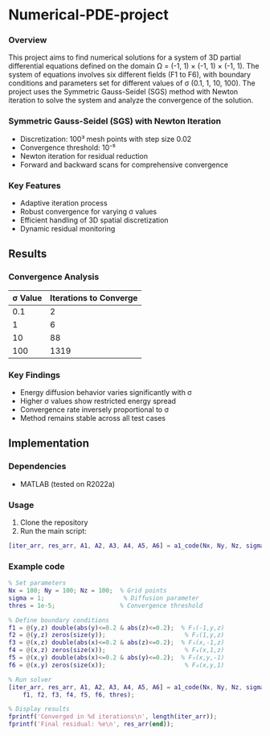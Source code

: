 # Numerical-PDE-project

### Overview

This project aims to find numerical solutions for a system of 3D partial differential equations defined on the domain Ω = (-1, 1) × (-1, 1) × (-1, 1). The system of equations involves six different fields (F1 to F6), with boundary conditions and parameters set for different values of σ (0.1, 1, 10, 100). The project uses the Symmetric Gauss-Seidel (SGS) method with Newton iteration to solve the system and analyze the convergence of the solution.

### Symmetric Gauss-Seidel (SGS) with Newton Iteration
- Discretization: 100³ mesh points with step size 0.02
- Convergence threshold: 10⁻⁵
- Newton iteration for residual reduction
- Forward and backward scans for comprehensive convergence

### Key Features
- Adaptive iteration process
- Robust convergence for varying σ values
- Efficient handling of 3D spatial discretization
- Dynamic residual monitoring

## Results
### Convergence Analysis
| σ Value | Iterations to Converge |
|---------|----------------------|
| 0.1     | 2                    |
| 1       | 6                    |
| 10      | 88                   |
| 100     | 1319                 |

### Key Findings
- Energy diffusion behavior varies significantly with σ
- Higher σ values show restricted energy spread
- Convergence rate inversely proportional to σ
- Method remains stable across all test cases

## Implementation
### Dependencies
- MATLAB (tested on R2022a)

### Usage
1. Clone the repository
2. Run the main script:
```matlab
[iter_arr, res_arr, A1, A2, A3, A4, A5, A6] = a1_code(Nx, Ny, Nz, sigma, f1, f2, f3, f4, f5, f6, thres)
```

### Example code
```matlab
% Set parameters
Nx = 100; Ny = 100; Nz = 100;  % Grid points
sigma = 1;                      % Diffusion parameter
thres = 1e-5;                  % Convergence threshold

% Define boundary conditions
f1 = @(y,z) double(abs(y)<=0.2 & abs(z)<=0.2);  % F₁(-1,y,z)
f2 = @(y,z) zeros(size(y));                      % F₂(1,y,z)
f3 = @(x,z) double(abs(x)<=0.2 & abs(z)<=0.2);  % F₃(x,-1,z)
f4 = @(x,z) zeros(size(x));                      % F₄(x,1,z)
f5 = @(x,y) double(abs(x)<=0.2 & abs(y)<=0.2);  % F₅(x,y,-1)
f6 = @(x,y) zeros(size(x));                      % F₆(x,y,1)

% Run solver
[iter_arr, res_arr, A1, A2, A3, A4, A5, A6] = a1_code(Nx, Ny, Nz, sigma, ...
    f1, f2, f3, f4, f5, f6, thres);

% Display results
fprintf('Converged in %d iterations\n', length(iter_arr));
fprintf('Final residual: %e\n', res_arr(end));
